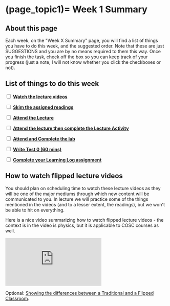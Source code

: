 (page_topic1)=
Week 1 Summary
=======================

## About this page

Each week, on the "Week X Summary" page, you will find a list of things you have to do this week, and the suggested order. 
Note that these are just SUGGESTIONS and you are by no means required to them this way. 
Once you finish the task, check off the box so you can keep track of your progress (just a note, I will not know whether you click the checkboxes or not).

## List of things to do this week

<label><input type="checkbox" id="week01_task1" class="box"> [**Watch the lecture videos**](./videos.md)</input></label>

<label><input type="checkbox" id="week01_task2" class="box"> [**Skim the assigned readings**](./readings.md)</input></label>

<label><input type="checkbox" id="week01_task3" class="box"> [**Attend the Lecture**](./lecture.ipynb) </input></label>

<label><input type="checkbox" id="week01_task4" class="box"> [**Attend the lecture then complete the Lecture Activity**](./activity.md) </input></label>

<label><input type="checkbox" id="week01_task5" class="box"> [**Attend and Complete the lab**](./lab.md) </input></label>

<label><input type="checkbox" id="week01_task4" class="box"> [**Write Test 0 (60 mins)**](./test.md) </input></label>

<label><input type="checkbox" id="week01_task6" class="box"> [**Complete your Learning Log assignment**](./learninglogs.md) </input></label>

## How to watch flipped lecture videos

You should plan on scheduling time to watch these lecture videos as they will be one of the major mediums through which new content will be communicated to you.
In lecture we will practice some of the things mentioned in the videos (and to a lesser extent, the readings), but we won't be able to hit on everything.

Here is a nice video summarizing how to watch flipped lecture videos - the context is in the video is physics, but it is applicable to COSC courses as well.

<div class="container youtube">
<iframe class="responsive-iframe" src="https://www.youtube-nocookie.com/embed/PPc8nY6Tcns" frameborder="0" allow="accelerometer; autoplay="0"; encrypted-media; gyroscope; picture-in-picture" allowfullscreen></iframe>
</div>

Optional: [Showing the differences between a Traditional and a Flipped Classroom](https://www.youtube.com/watch?v=yzMFdDT6FSA).